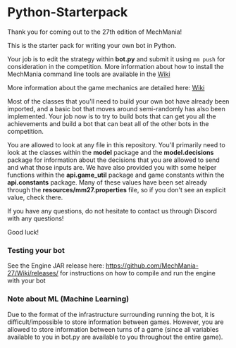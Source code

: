 # Python-Starterpack

Thank you for coming out to the 27th edition of MechMania!

This is the starter pack for writing your own bot in Python.

Your job is to edit the strategy within **bot.py** and submit it using `mm push` for consideration in the competition. More information about how to install the MechMania command line tools are available in the [Wiki](https://github.com/MechMania-27/Wiki)

More information about the game mechanics are detailed here: [Wiki](https://github.com/MechMania-27/Wiki)

Most of the classes that you'll need to build your own bot have already been imported, and a basic bot that moves around semi-randomly has also been implemented. Your job now is to try to build bots that can get you all the achievements and build a bot that can beat all of the other bots in the competition.

You are allowed to look at any file in this repository. You'll primarily need to look at the classes within the **model** package and the **model.decisions** package for information about the decisions that you are allowed to send and what those inputs are. We have also provided you with some helper functions within the **api.game_util** package and game constants within the **api.constants** package. Many of these values have been set already through the **resources/mm27.properties** file, so if you don't see an explicit value, check there.

If you have any questions, do not hesitate to contact us through Discord with any questions!

Good luck!

### Testing your bot
See the Engine JAR release here: https://github.com/MechMania-27/Wiki/releases/ for instructions on how to compile and run the engine with your bot

### Note about ML (Machine Learning)
Due to the format of the infrastructure surrounding running the bot, it is difficult/impossible to store information between games. However, you are allowed to store information between turns of a game (since all variables available to you in bot.py are available to you throughout the entire game).
